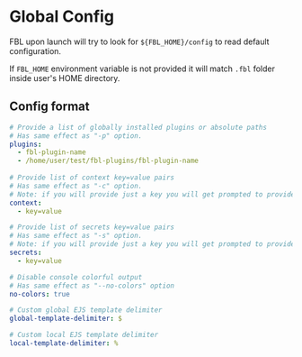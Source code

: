 # Global Config

FBL upon launch will try to look for `${FBL_HOME}/config` to read default configuration. 

If `FBL_HOME` environment variable is not provided it will match `.fbl` folder inside user's HOME directory.

## Config format


```yaml
# Provide a list of globally installed plugins or absolute paths
# Has same effect as "-p" option.
plugins:
  - fbl-plugin-name
  - /home/user/test/fbl-plugins/fbl-plugin-name
  
# Provide list of context key=value pairs
# Has same effect as "-c" option.
# Note: if you will provide just a key you will get prompted to provide a value each time you invoke the "fbl" cli
context:
  - key=value

# Provide list of secrets key=value pairs
# Has same effect as "-s" option.
# Note: if you will provide just a key you will get prompted to provide a value each time you invoke the "fbl" cli
secrets:
  - key=value

# Disable console colorful output
# Has same effect as "--no-colors" option
no-colors: true

# Custom global EJS template delimiter
global-template-delimiter: $

# Custom local EJS template delimiter
local-template-delimiter: %
```